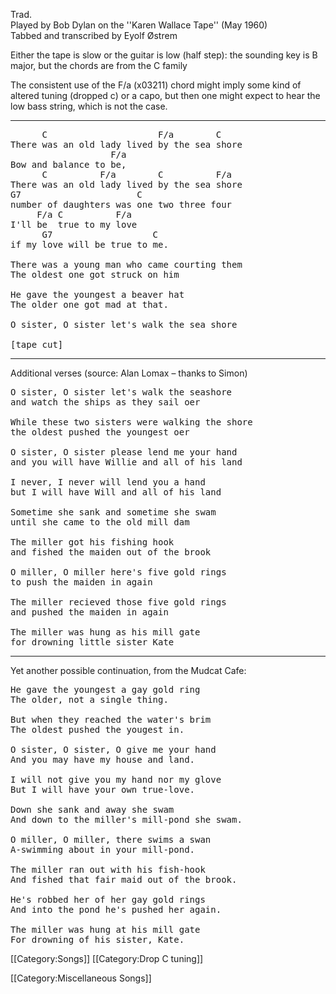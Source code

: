 Trad.<br>
Played by Bob Dylan on the ''Karen Wallace Tape'' (May 1960)<br>
Tabbed and transcribed by Eyolf Østrem

Either the tape is slow or the guitar is low (half step): the sounding
key is B major, but the chords are from the C family

The consistent use of the F/a (x03211) chord might imply some kind of
altered tuning (dropped c) or a capo, but then one might expect to
hear the low bass string, which is not the case.

----
<pre class="verse">
      C                     F/a        C
There was an old lady lived by the sea shore
                   F/a
Bow and balance to be,
      C          F/a        C          F/a
There was an old lady lived by the sea shore
G7                      C
number of daughters was one two three four
     F/a C          F/a
I'll be  true to my love
      G7                   C
if my love will be true to me.

There was a young man who came courting them
The oldest one got struck on him

He gave the youngest a beaver hat
The older one got mad at that.

O sister, O sister let's walk the sea shore

[tape cut]
</pre>

----
Additional verses (source: Alan Lomax – thanks to Simon)

<pre class="verse">
O sister, O sister let's walk the seashore
and watch the ships as they sail oer

While these two sisters were walking the shore
the oldest pushed the youngest oer

O sister, O sister please lend me your hand
and you will have Willie and all of his land

I never, I never will lend you a hand
but I will have Will and all of his land

Sometime she sank and sometime she swam
until she came to the old mill dam

The miller got his fishing hook
and fished the maiden out of the brook

O miller, O miller here's five gold rings
to push the maiden in again

The miller recieved those five gold rings
and pushed the maiden in again

The miller was hung as his mill gate
for drowning little sister Kate
</pre>

----
Yet another possible continuation, from the Mudcat Cafe:

<pre class="verse">
He gave the youngest a gay gold ring
The older, not a single thing.

But when they reached the water's brim
The oldest pushed the yougest in.

O sister, O sister, O give me your hand
And you may have my house and land.

I will not give you my hand nor my glove
But I will have your own true-love.

Down she sank and away she swam
And down to the miller's mill-pond she swam.

O miller, O miller, there swims a swan
A-swimming about in your mill-pond.

The miller ran out with his fish-hook
And fished that fair maid out of the brook.

He's robbed her of her gay gold rings
And into the pond he's pushed her again.

The miller was hung at his mill gate
For drowning of his sister, Kate.
</pre>

[[Category:Songs]]
[[Category:Drop C tuning]]

[[Category:Miscellaneous Songs]]